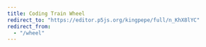```yaml
---
title: Coding Train Wheel
redirect_to: "https://editor.p5js.org/kingpepe/full/n_KhX8lYC"
redirect_from:
  - "/wheel"
---
```

